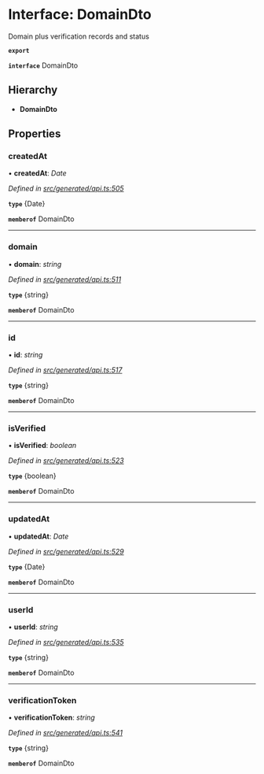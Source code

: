 # Interface: DomainDto

Domain plus verification records and status

**`export`** 

**`interface`** DomainDto

## Hierarchy

* **DomainDto**

## Properties

###  createdAt

• **createdAt**: *Date*

*Defined in [src/generated/api.ts:505](https://github.com/mailslurp/mailslurp-client-ts-js/blob/5d485ad/src/generated/api.ts#L505)*

**`type`** {Date}

**`memberof`** DomainDto

___

###  domain

• **domain**: *string*

*Defined in [src/generated/api.ts:511](https://github.com/mailslurp/mailslurp-client-ts-js/blob/5d485ad/src/generated/api.ts#L511)*

**`type`** {string}

**`memberof`** DomainDto

___

###  id

• **id**: *string*

*Defined in [src/generated/api.ts:517](https://github.com/mailslurp/mailslurp-client-ts-js/blob/5d485ad/src/generated/api.ts#L517)*

**`type`** {string}

**`memberof`** DomainDto

___

###  isVerified

• **isVerified**: *boolean*

*Defined in [src/generated/api.ts:523](https://github.com/mailslurp/mailslurp-client-ts-js/blob/5d485ad/src/generated/api.ts#L523)*

**`type`** {boolean}

**`memberof`** DomainDto

___

###  updatedAt

• **updatedAt**: *Date*

*Defined in [src/generated/api.ts:529](https://github.com/mailslurp/mailslurp-client-ts-js/blob/5d485ad/src/generated/api.ts#L529)*

**`type`** {Date}

**`memberof`** DomainDto

___

###  userId

• **userId**: *string*

*Defined in [src/generated/api.ts:535](https://github.com/mailslurp/mailslurp-client-ts-js/blob/5d485ad/src/generated/api.ts#L535)*

**`type`** {string}

**`memberof`** DomainDto

___

###  verificationToken

• **verificationToken**: *string*

*Defined in [src/generated/api.ts:541](https://github.com/mailslurp/mailslurp-client-ts-js/blob/5d485ad/src/generated/api.ts#L541)*

**`type`** {string}

**`memberof`** DomainDto
